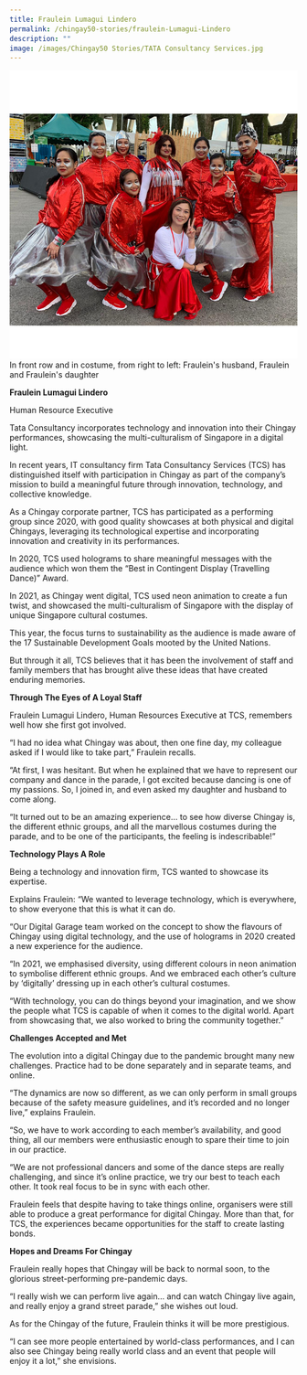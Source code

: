 ```yaml
---
title: Fraulein Lumagui Lindero
permalink: /chingay50-stories/fraulein-Lumagui-Lindero
description: ""
image: /images/Chingay50 Stories/TATA Consultancy Services.jpg
---
```

![Tata Consultancy Services](/images/Chingay50%20Stories/TATA%20Consultancy%20Services%20v2.jpg)
In front row and in costume, from right to left: 
Fraulein's husband, Fraulein and Fraulein's daughter

**Fraulein Lumagui Lindero**

Human Resource Executive

Tata Consultancy incorporates technology and innovation into their Chingay performances, showcasing the multi-culturalism of Singapore in a digital light.

In recent years, IT consultancy firm Tata Consultancy Services (TCS) has distinguished itself with participation in Chingay as part of the company’s mission to build a meaningful future through innovation, technology, and collective knowledge.

As a Chingay corporate partner, TCS has participated as a performing group since 2020, with good quality showcases at both physical and digital Chingays, leveraging its technological expertise and incorporating innovation and creativity in its performances.

In 2020, TCS used holograms to share meaningful messages with the audience which won them the “Best in Contingent Display (Travelling Dance)” Award. 

In 2021, as Chingay went digital, TCS used neon animation to create a fun twist, and showcased the multi-culturalism of Singapore with the display of unique Singapore cultural costumes.

This year, the focus turns to sustainability as the audience is made aware of the 17 Sustainable Development Goals mooted by the United Nations.

But through it all, TCS believes that it has been the involvement of staff and family members that has brought alive these ideas that have created enduring memories.


**Through The Eyes of A Loyal Staff**

Fraulein Lumagui Lindero, Human Resources Executive at TCS, remembers well how she first got involved.

“I had no idea what Chingay was about, then one fine day, my colleague asked if I would like to take part,” Fraulein recalls. 

“At first, I was hesitant. But when he explained that we have to represent our company and dance in the parade, I got excited because dancing is one of my passions. So, I joined in, and even asked my daughter and husband to come along.

“It turned out to be an amazing experience… to see how diverse Chingay is, the different ethnic groups, and all the marvellous costumes during the parade, and to be one of the participants, the feeling is indescribable!”


**Technology Plays A Role**

Being a technology and innovation firm, TCS wanted to showcase its expertise.

Explains Fraulein: “We wanted to leverage technology, which is everywhere, to show everyone that this is what it can do. 

“Our Digital Garage team worked on the concept to show the flavours of Chingay using digital technology, and the use of holograms in 2020 created a new experience for the audience.

“In 2021, we emphasised diversity, using different colours in neon animation to symbolise different ethnic groups. And we embraced each other’s culture by ‘digitally’ dressing up in each other’s cultural costumes.

“With technology, you can do things beyond your imagination, and we show the people what TCS is capable of when it comes to the digital world. Apart from showcasing that, we also worked to bring the community together.”


**Challenges Accepted and Met**

The evolution into a digital Chingay due to the pandemic brought many new challenges. Practice had to be done separately and in separate teams, and online.

“The dynamics are now so different, as we can only perform in small groups because of the safety measure guidelines, and it’s recorded and no longer live,” explains Fraulein. 

“So, we have to work according to each member’s availability, and good thing, all our members were enthusiastic enough to spare their time to join in our practice.

“We are not professional dancers and some of the dance steps are really challenging, and since it’s online practice, we try our best to teach each other. It took real focus to be in sync with each other.

Fraulein feels that despite having to take things online, organisers were still able to produce a great performance for digital Chingay.  More than that, for TCS, the experiences became opportunities for the staff to create lasting bonds.


**Hopes and Dreams For Chingay**

Fraulein really hopes that Chingay will be back to normal soon, to the glorious street-performing pre-pandemic days. 

“I really wish we can perform live again… and can watch Chingay live again, and really enjoy a grand street parade,” she wishes out loud.

As for the Chingay of the future, Fraulein thinks it will be more prestigious. 

“I can see more people entertained by world-class performances, and I can also see Chingay being really world class and an event that people will enjoy it a lot,” she envisions.